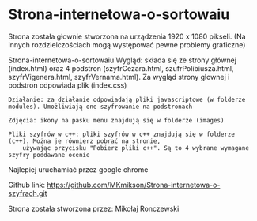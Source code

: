 # Strona-internetowa-o-sortowaiu


Strona została głownie stworzona na urządzenia 1920 x 1080 pikseli. (Na innych rozdzielczościach mogą występować pewne problemy graficzne)
  

Strona-internetowa-o-sortowaiu 
    Wygląd: składa się ze strony głównej (index.html) oraz 4 podstron (szyfrCezara.html, szufrPolibiusza.html, szyfrVigenera.html, 
        szyfrVernama.html). Za wygląd strony głownej i podstron odpowiada plik (index.css)

    Działanie: za działanie odpowiadają pliki javascriptowe (w folderze modules). Umożliwiają one szyfrowanie na podstronach 

    Zdjęcia: ikony na pasku menu znajdują się w folderze (images)

    Pliki szyfrów w c++: pliki szyfrów w c++ znajdują się w folderze (c++). Można je równierz pobrać na stronie, 
        używając przycisku "Pobierz pliki c++". Są to 4 wybrane wymagane szyfry poddawane ocenie


Najlepiej uruchamiać przez google chrome


Github link: https://github.com/MKmikson/Strona-internetowa-o-szyfrach.git


Strona została stworzona przez: Mikołaj Ronczewski